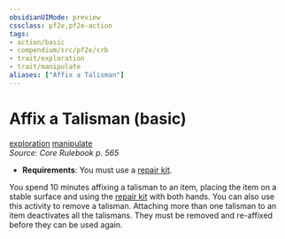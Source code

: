 ```yaml
---
obsidianUIMode: preview
cssclass: pf2e,pf2e-action
tags:
- action/basic
- compendium/src/pf2e/crb
- trait/exploration
- trait/manipulate
aliases: ["Affix a Talisman"]
---
```

# Affix a Talisman (basic)
[exploration](/rules/traits/exploration.md)  [manipulate](/rules/traits/manipulate.md)  
*Source: Core Rulebook p. 565*  


- **Requirements**: You must use a [repair kit](../../TTRPGShare_Community_Vaults/Pathfinder_2E/equipment/items/repair-kit.md).

You spend 10 minutes affixing a talisman to an item, placing the item on a stable surface and using the [repair kit](../../TTRPGShare_Community_Vaults/Pathfinder_2E/equipment/items/repair-kit.md) with both hands. You can also use this activity to remove a talisman. Attaching more than one talisman to an item deactivates all the talismans. They must be removed and re-affixed before they can be used again.
